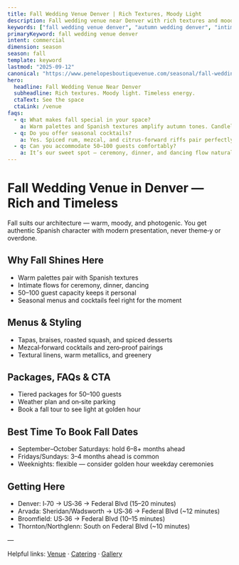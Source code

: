 ```yaml
---
title: Fall Wedding Venue Denver | Rich Textures, Moody Light
description: Fall wedding venue near Denver with rich textures and moody Spanish ambiance. Intimate 50–100 guest space with curated bar and seasonal menus.
keywords: ["fall wedding venue denver", "autumn wedding denver", "intimate fall wedding", "fall reception venue", "denver fall wedding ideas"]
primaryKeyword: fall wedding venue denver
intent: commercial
dimension: season
season: fall
template: keyword
lastmod: "2025-09-12"
canonical: "https://www.penelopesboutiquevenue.com/seasonal/fall-wedding-venue-denver/"
hero:
  headline: Fall Wedding Venue Near Denver
  subheadline: Rich textures. Moody light. Timeless energy.
  ctaText: See the space
  ctaLink: /venue
faqs:
  - q: What makes fall special in your space?
    a: Warm palettes and Spanish textures amplify autumn tones. Candlelight and natural materials feel effortless, not over‑styled.
  - q: Do you offer seasonal cocktails?
    a: Yes. Spiced rum, mezcal, and citrus‑forward riffs pair perfectly with fall menus.
  - q: Can you accommodate 50–100 guests comfortably?
    a: It’s our sweet spot — ceremony, dinner, and dancing flow naturally without overcrowding.
---
```


# Fall Wedding Venue in Denver — Rich and Timeless

Fall suits our architecture — warm, moody, and photogenic. You get authentic Spanish character with modern presentation, never theme‑y or overdone.

## Why Fall Shines Here
- Warm palettes pair with Spanish textures
- Intimate flows for ceremony, dinner, dancing
- 50–100 guest capacity keeps it personal
- Seasonal menus and cocktails feel right for the moment

## Menus & Styling
- Tapas, braises, roasted squash, and spiced desserts
- Mezcal‑forward cocktails and zero‑proof pairings
- Textural linens, warm metallics, and greenery

## Packages, FAQs & CTA
- Tiered packages for 50–100 guests
- Weather plan and on‑site parking
- Book a fall tour to see light at golden hour

## Best Time To Book Fall Dates
- September–October Saturdays: hold 6–8+ months ahead
- Fridays/Sundays: 3–4 months ahead is common
- Weeknights: flexible — consider golden hour weekday ceremonies

## Getting Here
- Denver: I‑70 → US‑36 → Federal Blvd (15–20 minutes)
- Arvada: Sheridan/Wadsworth → US‑36 → Federal Blvd (~12 minutes)
- Broomfield: US‑36 → Federal Blvd (10–15 minutes)
- Thornton/Northglenn: South on Federal Blvd (~10 minutes)

—

Helpful links: [Venue](/venue) · [Catering](/catering) · [Gallery](/gallery)


